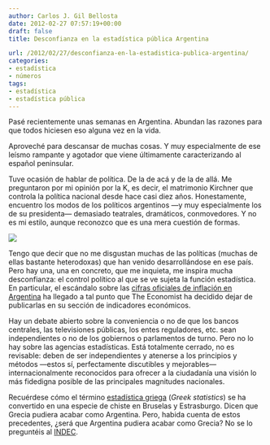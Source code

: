 ```yaml
---
author: Carlos J. Gil Bellosta
date: 2012-02-27 07:57:19+00:00
draft: false
title: Desconfianza en la estadística pública Argentina

url: /2012/02/27/desconfianza-en-la-estadistica-publica-argentina/
categories:
- estadística
- números
tags:
- estadística
- estadística pública
---
```


Pasé recientemente unas semanas en Argentina. Abundan las razones para que todos hiciesen eso alguna vez en la vida.

Aproveché para descansar de muchas cosas. Y muy especialmente de ese leísmo rampante y agotador que viene últimamente caracterizando al español peninsular.

Tuve ocasión de hablar de política. De la de acá y de la de allá. Me preguntaron por mi opinión por la K, es decir, el matrimonio Kirchner que controla la política nacional desde hace casi diez años. Honestamente, encuentro los modos de los políticos argentinos —y muy especialmente los de su presidenta— demasiado teatrales, dramáticos, conmovedores. Y no es mi estilo, aunque reconozco que es una mera cuestión de formas.

[![](/wp-uploads/2012/02/argentina_statistics.jpg)
](/wp-uploads/2012/02/argentina_statistics.jpg)

Tengo que decir que no me disgustan muchas de las políticas (muchas de ellas bastante heterodoxas) que han venido desarrollándose en ese país. Pero hay una, una en concreto, que me inquieta, me inspira mucha desconfianza: el control político al que se ve sujeta la función estadística. En particular, el escándalo sobre las [cifras oficiales de inflación en Argentina](http://www.economist.com/node/21548242) ha llegado a tal punto que The Economist ha decidido dejar de publicarlas en su sección de indicadores económicos.

Hay un debate abierto sobre la conveniencia o no de que los bancos centrales, las televisiones públicas, los entes reguladores, etc. sean independientes o no de los gobiernos o parlamentos de turno. Pero no lo hay sobre las agencias estadísticas. Está totalmente cerrado, no es revisable: deben de ser independientes y atenerse a los principios y métodos —estos sí, perfectamente discutibles y mejorables— internacionalmente reconocidos para ofrecer a la ciudadanía una visión lo más fidedigna posible de las principales magnitudes nacionales.

Recuérdese cómo el término [estadística griega](http://www.spiegel.de/international/europe/0,1518,709703,00.html) (_Greek statistics_) se ha convertido en una especie de chiste en Bruselas y Estrasburgo. Dicen que Grecia pudiera acabar como Argentina. Pero, habida cuenta de estos precedentes, ¿será que Argentina pudiera acabar como Grecia? No se lo preguntéis al [INDEC](http://www.indec.gov.ar/).
